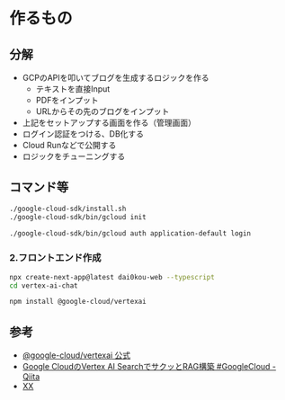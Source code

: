 # 作るもの

## 分解

* GCPのAPIを叩いてブログを生成するロジックを作る
  * テキストを直接Input
  * PDFをインプット
  * URLからその先のブログをインプット
* 上記をセットアップする画面を作る（管理画面）
* ログイン認証をつける、DB化する
* Cloud Runなどで公開する
* ロジックをチューニングする

## コマンド等

```bash
./google-cloud-sdk/install.sh
./google-cloud-sdk/bin/gcloud init

./google-cloud-sdk/bin/gcloud auth application-default login
```

### 2.フロントエンド作成

```bash
npx create-next-app@latest dai0kou-web --typescript
cd vertex-ai-chat

npm install @google-cloud/vertexai
```

## 参考

* [@google-cloud/vertexai 公式](https://www.npmjs.com/package/@google-cloud/vertexai)
* [Google CloudのVertex AI SearchでサクッとRAG構築 #GoogleCloud - Qiita](https://qiita.com/keke21/items/188686e726978a6dd7eb)
* [XX](https://shu-kob.hateblo.jp/entry/2024/06/07/171514)